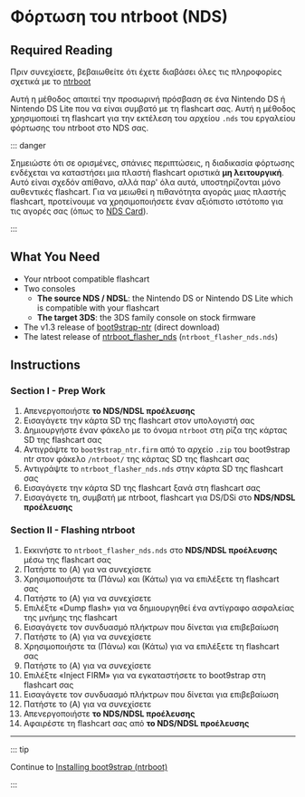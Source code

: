 # Φόρτωση του ntrboot (NDS)

## Required Reading

Πριν συνεχίσετε, βεβαιωθείτε ότι έχετε διαβάσει όλες τις πληροφορίες σχετικά με το [ntrboot](ntrboot)

Αυτή η μέθοδος απαιτεί την προσωρινή πρόσβαση σε ένα Nintendo DS ή Nintendo DS Lite που να είναι συμβατό με τη flashcart σας. Αυτή η μέθοδος χρησιμοποιεί τη flashcart για την εκτέλεση του αρχείου `.nds` του εργαλείου φόρτωσης του ntrboot στο NDS σας.

::: danger

Σημειώστε ότι σε ορισμένες, σπάνιες περιπτώσεις, η διαδικασία φόρτωσης ενδέχεται να καταστήσει μια πλαστή flashcart οριστικά **μη λειτουργική**. Αυτό είναι σχεδόν απίθανο, αλλά παρ' όλα αυτά, υποστηρίζονται μόνο αυθεντικές flashcart. Για να μειωθεί η πιθανότητα αγοράς μιας πλαστής flashcart, προτείνουμε να χρησιμοποιήσετε έναν αξιόπιστο ιστότοπο για τις αγορές σας (όπως το [NDS Card](https://www.nds-card.com/)).

:::

## What You Need

- Your ntrboot compatible flashcart
- Two consoles
  - **The source NDS / NDSL**: the Nintendo DS or Nintendo DS Lite which is compatible with your flashcart
  - **The target 3DS**: the 3DS family console on stock firmware
- The v1.3 release of [boot9strap-ntr](https://github.com/SciresM/boot9strap/releases/download/1.3/boot9strap-1.3-ntr.zip) (direct download)
- The latest release of [ntrboot_flasher_nds](https://github.com/jason0597/ntrboot_flasher_nds/releases/latest) (`ntrboot_flasher_nds.nds`)

## Instructions

### Section I - Prep Work

1. Απενεργοποιήστε **το NDS/NDSL προέλευσης**
2. Εισαγάγετε την κάρτα SD της flashcart στον υπολογιστή σας
3. Δημιουργήστε έναν φάκελο με το όνομα `ntrboot` στη ρίζα της κάρτας SD της flashcart σας
4. Αντιγράψτε το `boot9strap_ntr.firm` από το αρχείο `.zip` του boot9strap ntr στον φάκελο `/ntrboot/` της κάρτας SD της flashcart σας
5. Αντιγράψτε το `ntrboot_flasher_nds.nds` στην κάρτα SD της flashcart σας
6. Εισαγάγετε την κάρτα SD της flashcart ξανά στη flashcart σας
7. Εισαγάγετε τη, συμβατή με ntrboot, flashcart για DS/DSi στο **NDS/NDSL προέλευσης**

### Section II - Flashing ntrboot

1. Εκκινήστε το `ntrboot_flasher_nds.nds` στο **NDS/NDSL προέλευσης** μέσω της flashcart σας
2. Πατήστε το (A) για να συνεχίσετε
3. Χρησιμοποιήστε τα (Πάνω) και (Κάτω) για να επιλέξετε τη flashcart σας
4. Πατήστε το (A) για να συνεχίσετε
5. Επιλέξτε «Dump flash» για να δημιουργηθεί ένα αντίγραφο ασφαλείας της μνήμης της flashcart
6. Εισαγάγετε τον συνδυασμό πλήκτρων που δίνεται για επιβεβαίωση
7. Πατήστε το (A) για να συνεχίσετε
8. Χρησιμοποιήστε τα (Πάνω) και (Κάτω) για να επιλέξετε τη flashcart σας
9. Πατήστε το (A) για να συνεχίσετε
10. Επιλέξτε «Inject FIRM» για να εγκαταστήσετε το boot9strap στη flashcart σας
11. Εισαγάγετε τον συνδυασμό πλήκτρων που δίνεται για επιβεβαίωση
12. Πατήστε το (A) για να συνεχίσετε
13. Απενεργοποιήστε **το NDS/NDSL προέλευσης**
14. Αφαιρέστε τη flashcart σας από **το NDS/NDSL προέλευσης**

___

::: tip

Continue to [Installing boot9strap (ntrboot)](installing-boot9strap-\(ntrboot\))

:::
